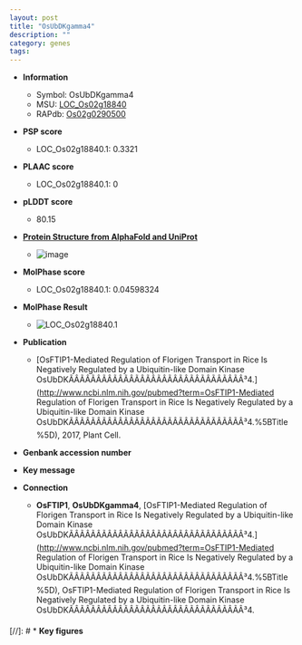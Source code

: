 ```yaml
---
layout: post
title: "OsUbDKgamma4"
description: ""
category: genes
tags: 
---
```


* **Information**  
    + Symbol: OsUbDKgamma4  
    + MSU: [LOC_Os02g18840](http://rice.plantbiology.msu.edu/cgi-bin/ORF_infopage.cgi?orf=LOC_Os02g18840)  
    + RAPdb: [Os02g0290500](http://rapdb.dna.affrc.go.jp/viewer/gbrowse_details/irgsp1?name=Os02g0290500)  

* **PSP score**  
    + LOC_Os02g18840.1: 0.3321 

* **PLAAC score**  
    + LOC_Os02g18840.1: 0 

* **pLDDT score**
    + 80.15

* **[Protein Structure from AlphaFold and UniProt](https://www.uniprot.org/uniprotkb/Q6K881/entry#structure)**
    + ![image](https://ricepsp.github.io/images/Q6/AF-Q6K881-F1.png)

* **MolPhase score**
    + LOC_Os02g18840.1: 0.04598324

* **MolPhase Result**
    + ![LOC_Os02g18840.1](https://304243504.github.io/Pictures/LOC_Os02g/LOC_Os02g18840.1.png)

* **Publication**  
    + [OsFTIP1-Mediated Regulation of Florigen Transport in Rice Is Negatively Regulated by a Ubiquitin-like Domain Kinase OsUbDKÃÂÃÂÃÂÃÂÃÂÃÂÃÂÃÂÃÂÃÂÃÂÃÂÃÂÃÂÃÂÃÂ³4.](http://www.ncbi.nlm.nih.gov/pubmed?term=OsFTIP1-Mediated Regulation of Florigen Transport in Rice Is Negatively Regulated by a Ubiquitin-like Domain Kinase OsUbDKÃÂÃÂÃÂÃÂÃÂÃÂÃÂÃÂÃÂÃÂÃÂÃÂÃÂÃÂÃÂÃÂ³4.%5BTitle%5D), 2017, Plant Cell.

* **Genbank accession number**  

* **Key message**  

* **Connection**  
    + __OsFTIP1__, __OsUbDKgamma4__, [OsFTIP1-Mediated Regulation of Florigen Transport in Rice Is Negatively Regulated by a Ubiquitin-like Domain Kinase OsUbDKÃÂÃÂÃÂÃÂÃÂÃÂÃÂÃÂÃÂÃÂÃÂÃÂÃÂÃÂÃÂÃÂ³4.](http://www.ncbi.nlm.nih.gov/pubmed?term=OsFTIP1-Mediated Regulation of Florigen Transport in Rice Is Negatively Regulated by a Ubiquitin-like Domain Kinase OsUbDKÃÂÃÂÃÂÃÂÃÂÃÂÃÂÃÂÃÂÃÂÃÂÃÂÃÂÃÂÃÂÃÂ³4.%5BTitle%5D), OsFTIP1-Mediated Regulation of Florigen Transport in Rice Is Negatively Regulated by a Ubiquitin-like Domain Kinase OsUbDKÃÂÃÂÃÂÃÂÃÂÃÂÃÂÃÂÃÂÃÂÃÂÃÂÃÂÃÂÃÂÃÂ³4.

[//]: # * **Key figures**  


